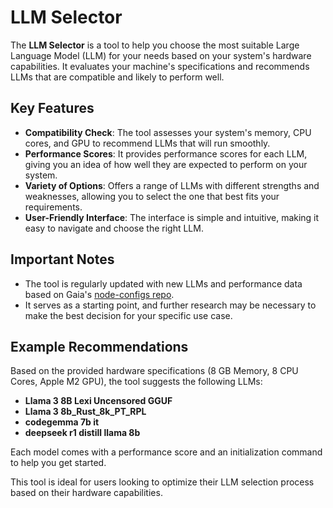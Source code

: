 # LLM Selector

The  **LLM  Selector**  is a tool to help you choose the most suitable Large Language Model (LLM) for your needs based on your system's hardware capabilities. It evaluates your machine's specifications and recommends LLMs that are compatible and likely to perform well.

## Key Features

-   **Compatibility Check**: The tool assesses your system's memory, CPU cores, and GPU to recommend LLMs that will run smoothly.
-   **Performance Scores**: It provides performance scores for each LLM, giving you an idea of how well they are expected to perform on your system.
-   **Variety of Options**: Offers a range of LLMs with different strengths and weaknesses, allowing you to select the one that best fits your requirements.
-   **User-Friendly Interface**: The interface is simple and intuitive, making it easy to navigate and choose the right LLM.

## Important Notes

-   The tool is regularly updated with new LLMs and performance data based on Gaia's [node-configs repo](https://github.com/GaiaNet-AI/node-configs). 
-   It serves as a starting point, and further research may be necessary to make the best decision for your specific use case.

## Example Recommendations

Based on the provided hardware specifications (8 GB Memory, 8 CPU Cores, Apple M2 GPU), the tool suggests the following LLMs:

-   **Llama 3 8B Lexi Uncensored GGUF**
-   **Llama 3 8b_Rust_8k_PT_RPL**
-   **codegemma 7b it**
-   **deepseek r1 distill llama 8b**
    
Each model comes with a performance score and an initialization command to help you get started.

This tool is ideal for users looking to optimize their LLM selection process based on their hardware capabilities.